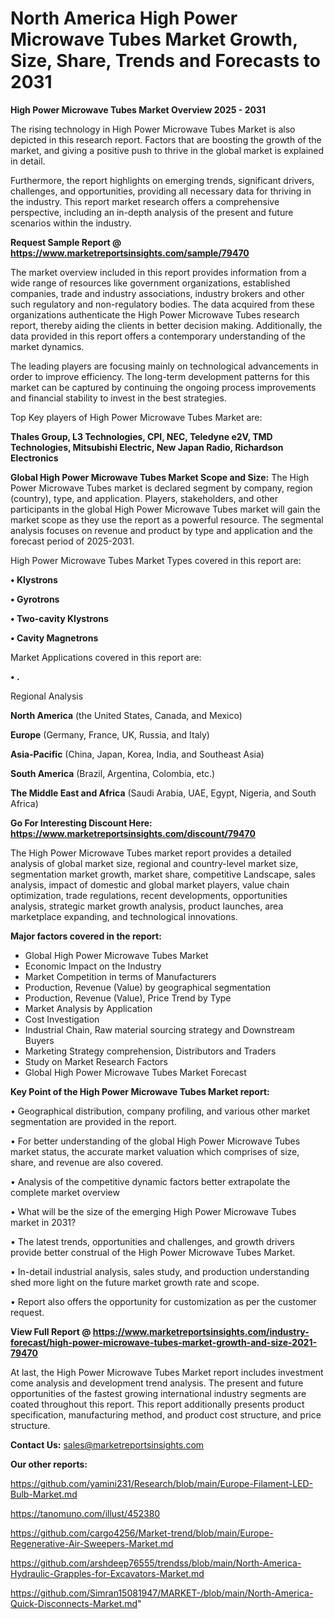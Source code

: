# North America High Power Microwave Tubes Market Growth, Size, Share, Trends and Forecasts to 2031

<Strong> High Power Microwave Tubes Market Overview 2025 - 2031</strong>

The rising technology in High Power Microwave Tubes Market is also depicted in this research report. Factors that are boosting the growth of the market, and giving a positive push to thrive in the global market is explained in detail.

Furthermore, the report highlights on emerging trends, significant drivers, challenges, and opportunities, providing all necessary data for thriving in the industry. This report market research offers a comprehensive perspective, including an in-depth analysis of the present and future scenarios within the industry.

<strong>Request Sample Report @ <a href=https://www.marketreportsinsights.com/sample/79470>https://www.marketreportsinsights.com/sample/79470</a></strong>

The market overview included in this report provides information from a wide range of resources like government organizations, established companies, trade and industry associations, industry brokers and other such regulatory and non-regulatory bodies. The data acquired from these organizations authenticate the High Power Microwave Tubes research report, thereby aiding the clients in better decision making. Additionally, the data provided in this report offers a contemporary understanding of the market dynamics.

The leading players are focusing mainly on technological advancements in order to improve efficiency. The long-term development patterns for this market can be captured by continuing the ongoing process improvements and financial stability to invest in the best strategies.

Top Key players of High Power Microwave Tubes Market are:

<strong>Thales Group, L3 Technologies, CPI, NEC, Teledyne e2V, TMD Technologies, Mitsubishi Electric, New Japan Radio, Richardson Electronics</strong>

<strong><b>Global High Power Microwave Tubes Market Scope and Size:</b></strong>
The High Power Microwave Tubes market is declared segment by company, region (country), type, and application. Players, stakeholders, and other participants in the global High Power Microwave Tubes market will gain the market scope as they use the report as a powerful resource. The segmental analysis focuses on revenue and product by type and application and the forecast period of 2025-2031.

High Power Microwave Tubes Market Types covered in this report are:

<strong>• Klystrons

• Gyrotrons

• Two-cavity Klystrons

• Cavity Magnetrons</strong>

Market Applications covered in this report are:

<strong>• .</strong> 

Regional Analysis

<strong>North America</strong> (the United States, Canada, and Mexico)

<strong>Europe</strong> (Germany, France, UK, Russia, and Italy)

<strong>Asia-Pacific</strong> (China, Japan, Korea, India, and Southeast Asia)

<strong>South America</strong> (Brazil, Argentina, Colombia, etc.)

<strong>The Middle East and Africa</strong> (Saudi Arabia, UAE, Egypt, Nigeria, and South Africa)

<strong>Go For Interesting Discount Here: <a href=https://www.marketreportsinsights.com/discount/79470>https://www.marketreportsinsights.com/discount/79470</a></strong>

The High Power Microwave Tubes market report provides a detailed analysis of global market size, regional and country-level market size, segmentation market growth, market share, competitive Landscape, sales analysis, impact of domestic and global market players, value chain optimization, trade regulations, recent developments, opportunities analysis, strategic market growth analysis, product launches, area marketplace expanding, and technological innovations.

<strong><b>Major factors covered in the report:</b></strong>
<ul>
  <li>Global High Power Microwave Tubes Market </li>
  <li>Economic Impact on the Industry</li>
  <li>Market Competition in terms of Manufacturers</li>
  <li>Production, Revenue (Value) by geographical segmentation</li>
  <li>Production, Revenue (Value), Price Trend by Type</li>
  <li>Market Analysis by Application</li>
  <li>Cost Investigation</li>
  <li>Industrial Chain, Raw material sourcing strategy and Downstream Buyers</li>
  <li>Marketing Strategy comprehension, Distributors and Traders</li>
  <li>Study on Market Research Factors</li>
  <li>Global High Power Microwave Tubes Market Forecast</li>
</ul>

<strong><b>Key Point of the High Power Microwave Tubes Market report:</b></strong>

• Geographical distribution, company profiling, and various other market segmentation are provided in the report.

• For better understanding of the global High Power Microwave Tubes market status, the accurate market valuation which comprises of size, share, and revenue are also covered.

• Analysis of the competitive dynamic factors better extrapolate the complete market overview

• What will be the size of the emerging High Power Microwave Tubes market in 2031?

• The latest trends, opportunities and challenges, and growth drivers provide better construal of the High Power Microwave Tubes Market.

• In-detail industrial analysis, sales study, and production understanding shed more light on the future market growth rate and scope.

• Report also offers the opportunity for customization as per the customer request.

<strong><b>View Full Report @ <a href=https://www.marketreportsinsights.com/industry-forecast/high-power-microwave-tubes-market-growth-and-size-2021-79470>https://www.marketreportsinsights.com/industry-forecast/high-power-microwave-tubes-market-growth-and-size-2021-79470</a></b></strong>


At last, the High Power Microwave Tubes Market report includes investment come analysis and development trend analysis. The present and future opportunities of the fastest growing international industry segments are coated throughout this report. This report additionally presents product specification, manufacturing method, and product cost structure, and price structure.

<strong>Contact Us:</strong>
sales@marketreportsinsights.com

<strong>Our other reports:</strong>

<a href=https://github.com/yamini231/Research/blob/main/Europe-Filament-LED-Bulb-Market.md>https://github.com/yamini231/Research/blob/main/Europe-Filament-LED-Bulb-Market.md</a>

<a href=https://tanomuno.com/illust/452380>https://tanomuno.com/illust/452380</a>

<a href=https://github.com/cargo4256/Market-trend/blob/main/Europe-Regenerative-Air-Sweepers-Market.md>https://github.com/cargo4256/Market-trend/blob/main/Europe-Regenerative-Air-Sweepers-Market.md</a>

<a href=https://github.com/arshdeep76555/trendss/blob/main/North-America-Hydraulic-Grapples-for-Excavators-Market.md>https://github.com/arshdeep76555/trendss/blob/main/North-America-Hydraulic-Grapples-for-Excavators-Market.md</a>

<a href=https://github.com/Simran15081947/MARKET-/blob/main/North-America-Quick-Disconnects-Market.md>https://github.com/Simran15081947/MARKET-/blob/main/North-America-Quick-Disconnects-Market.md</a>"
